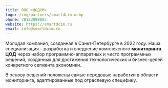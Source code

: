 ```yaml
---
title: ООО «ЦОДУМ»
logo: /img/partners/smartdcim.webp
phone: 78123099885
website: https://smartdcim.ru
email: info@smartdcim.ru
---
```



Молодая компания, созданная в Санкт-Петербурге в 2022 году. Наша специализация – разработка и внедрение комплексного **мониторинга ЦОД** через набор программно-аппаратных и чисто программных решений, созданных для достижения технологических и бизнес-целей конкретного сегмента экономики.


В основу решений положены самые передовые наработки в области мониторинга, адаптированные под отраслевую специфику.
